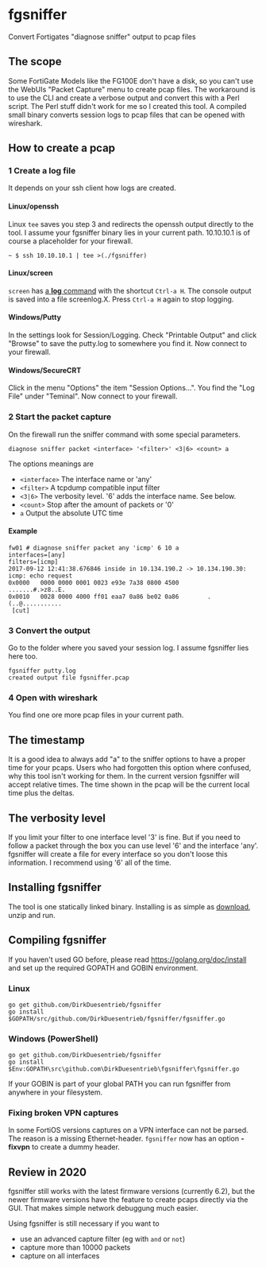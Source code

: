 # fgsniffer
Convert Fortigates "diagnose sniffer" output to pcap files  

## The scope
Some FortiGate Models like the FG100E don't have a disk, so you can't use the WebUIs "Packet Capture" menu to create pcap files. The workaround is to use the CLI and create a verbose output and convert this with a Perl script. The Perl stuff didn't work for me so I created this tool. A compiled small binary converts session logs to pcap files that can be opened with wireshark.

## How to create a pcap
### 1 Create a log file
It depends on your ssh client how logs are created. 
#### Linux/openssh
Linux `tee` saves you step 3 and redirects the openssh output directly to the tool. I assume your fgsniffer binary lies in your current path. 10.10.10.1 is of course a placeholder for your firewall.
```
~ $ ssh 10.10.10.1 | tee >(./fgsniffer)
```
#### Linux/screen
`screen` has [a **log** command](https://www.gnu.org/software/screen/manual/html_node/Log.html) with the shortcut `Ctrl-a H`. The console output is saved into a file screenlog.X. Press `Ctrl-a H` again to stop logging.
#### Windows/Putty
In the settings look for Session/Logging. Check "Printable Output" and click "Browse" to save the putty.log to somewhere you find it.
Now connect to your firewall.
#### Windows/SecureCRT
Click in the menu "Options" the item "Session Options...". You find the "Log File" under "Teminal".
Now connect to your firewall.

### 2 Start the packet capture
On the firewall run the sniffer command with some special parameters. 
```
diagnose sniffer packet <interface> '<filter>' <3|6> <count> a
```
The options meanings are
- `<interface>` The interface name or 'any'
- `<filter>` A tcpdump compatible input filter 
- `<3|6>` The verbosity level. '6' adds the interface name. See below.
- `<count>` Stop after the amount of packets or '0'  
- `a` Output the absolute UTC time

#### Example
```
fw01 # diagnose sniffer packet any 'icmp' 6 10 a
interfaces=[any]
filters=[icmp]
2017-09-12 12:41:38.676846 inside in 10.134.190.2 -> 10.134.190.30: icmp: echo request
0x0000   0000 0000 0001 0023 e93e 7a38 0800 4500        .......#.>z8..E.
0x0010   0028 0000 4000 ff01 eaa7 0a86 be02 0a86        .(..@...........
 [cut]
```

### 3 Convert the output 
Go to the folder where you saved your session log. I assume fgsniffer lies here too.
```
fgsniffer putty.log
created output file fgsniffer.pcap
```

### 4 Open with wireshark
You find one ore more pcap files in your current path.

## The timestamp
It is a good idea to always add "a" to the sniffer options to have a proper time for your pcaps. Users who had forgotten this option where confused, why this tool isn't working for them. In the current version fgsniffer will accept relative times. The time shown in the pcap will be the current local time plus the deltas.  

## The verbosity level
If you limit your filter to one interface level '3' is fine. But if you need to follow a packet through the box you can use level '6' and the interface 'any'. fgsniffer will create a file for every interface so you don't loose this information. I recommend using '6' all of the time. 

## Installing fgsniffer
The tool is one statically linked binary. Installing is as simple as [download](https://github.com/DirkDuesentrieb/fgsniffer/releases), unzip and run.

## Compiling fgsniffer
If you haven't used GO before, please read https://golang.org/doc/install and set up the required GOPATH and GOBIN environment.
### Linux
```
go get github.com/DirkDuesentrieb/fgsniffer
go install $GOPATH/src/github.com/DirkDuesentrieb/fgsniffer/fgsniffer.go
```
### Windows (PowerShell)
```
go get github.com/DirkDuesentrieb/fgsniffer
go install $Env:GOPATH\src\github.com\DirkDuesentrieb\fgsniffer\fgsniffer.go
```
If your GOBIN is part of your global PATH you can run fgsniffer from anywhere in your filesystem.

### Fixing broken VPN captures
In some FortiOS versions captures on a VPN interface can not be parsed. The reason is a missing Ethernet-header. `fgsniffer` now has an option **-fixvpn** to create a dummy header.

## Review in 2020
fgsniffer still works with the latest firmware versions (currently 6.2), but the newer firmware versions have the feature to create pcaps directly via the GUI. That makes simple network debuggung much easier. 

Using fgsniffer is still necessary if you want to
- use an advanced capture filter (eg with `and` or `not`)
- capture more than 10000 packets
- capture on all interfaces
